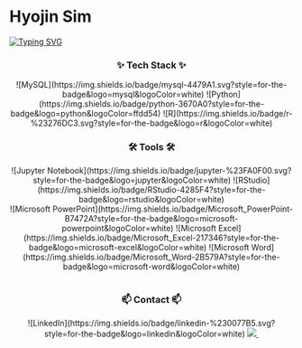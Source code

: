# Hyojin Sim
[![Typing SVG](https://readme-typing-svg.demolab.com?font=Fira+Code&weight=500&size=30&pause=1000&color=591DF7&background=D5D5D500&width=500&height=100&lines=Welcome+to+Simi%60s+Github;Experienced+Digital+Marketing)](https://git.io/typing-svg)
  
</div>

<!--내용 부분-->
<h3 align="center">✨ Tech Stack ✨</h3>
<div align="center">
  ![MySQL](https://img.shields.io/badge/mysql-4479A1.svg?style=for-the-badge&logo=mysql&logoColor=white)
  ![Python](https://img.shields.io/badge/python-3670A0?style=for-the-badge&logo=python&logoColor=ffdd54)
  ![R](https://img.shields.io/badge/r-%23276DC3.svg?style=for-the-badge&logo=r&logoColor=white)
</div>


<h3 align="center">🛠 Tools 🛠</h3>
<div align="center">
  ![Jupyter Notebook](https://img.shields.io/badge/jupyter-%23FA0F00.svg?style=for-the-badge&logo=jupyter&logoColor=white)
  ![RStudio](https://img.shields.io/badge/RStudio-4285F4?style=for-the-badge&logo=rstudio&logoColor=white)

<div align="center">
  ![Microsoft PowerPoint](https://img.shields.io/badge/Microsoft_PowerPoint-B7472A?style=for-the-badge&logo=microsoft-powerpoint&logoColor=white)
  ![Microsoft Excel](https://img.shields.io/badge/Microsoft_Excel-217346?style=for-the-badge&logo=microsoft-excel&logoColor=white)
  ![Microsoft Word](https://img.shields.io/badge/Microsoft_Word-2B579A?style=for-the-badge&logo=microsoft-word&logoColor=white)
</div>

<br>

<h3 align="center">📫 Contact 📫</h3>
<div align="center">
  ![LinkedIn](https://img.shields.io/badge/linkedin-%230077B5.svg?style=for-the-badge&logo=linkedin&logoColor=white)
  </a>
  <a href="mailto:shj970313@gmail.com">
    <img
      src="https://img.shields.io/badge/shj970313@gmail.com-D14836?style=for-the-badge&logo=gmail&logoColor=white"/>&nbsp
  </a>
</div>
